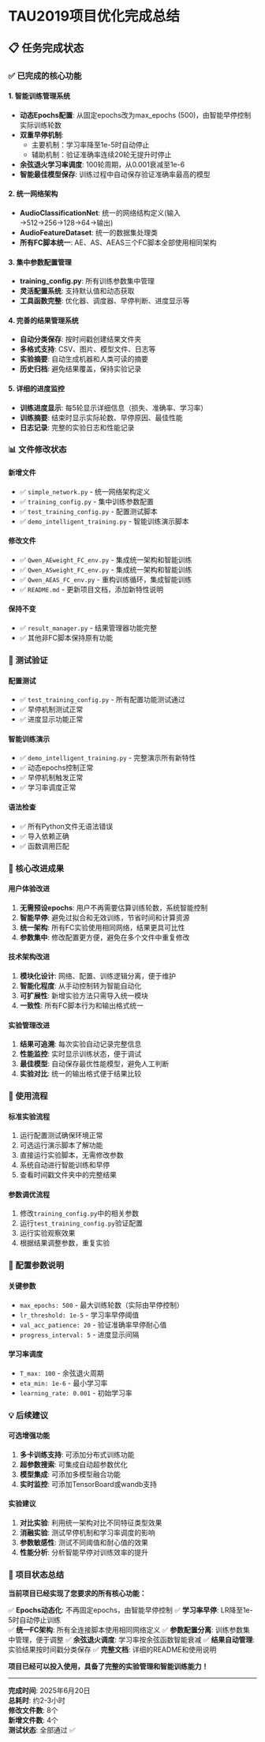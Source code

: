 # TAU2019项目优化完成总结

## 📋 任务完成状态

### ✅ 已完成的核心功能

#### 1. 智能训练管理系统
- **动态Epochs配置**: 从固定epochs改为max_epochs (500)，由智能早停控制实际训练轮数
- **双重早停机制**:
  - 主要机制：学习率降至1e-5时自动停止
  - 辅助机制：验证准确率连续20轮无提升时停止
- **余弦退火学习率调度**: 100轮周期，从0.001衰减至1e-6
- **智能最佳模型保存**: 训练过程中自动保存验证准确率最高的模型

#### 2. 统一网络架构
- **AudioClassificationNet**: 统一的网络结构定义(输入→512→256→128→64→输出)
- **AudioFeatureDataset**: 统一的数据集处理类
- **所有FC脚本统一**: AE、AS、AEAS三个FC脚本全部使用相同架构

#### 3. 集中参数配置管理
- **training_config.py**: 所有训练参数集中管理
- **灵活配置系统**: 支持默认值和动态获取
- **工具函数完整**: 优化器、调度器、早停判断、进度显示等

#### 4. 完善的结果管理系统
- **自动分类保存**: 按时间戳创建结果文件夹
- **多格式支持**: CSV、图片、模型文件、日志等
- **实验摘要**: 自动生成机器和人类可读的摘要
- **历史归档**: 避免结果覆盖，保持实验记录

#### 5. 详细的进度监控
- **训练进度显示**: 每5轮显示详细信息（损失、准确率、学习率）
- **训练摘要**: 结束时显示实际轮数、早停原因、最佳性能
- **日志记录**: 完整的实验日志和性能记录

### 📊 文件修改状态

#### 新增文件
- ✅ `simple_network.py` - 统一网络架构定义
- ✅ `training_config.py` - 集中训练参数配置  
- ✅ `test_training_config.py` - 配置测试脚本
- ✅ `demo_intelligent_training.py` - 智能训练演示脚本

#### 修改文件
- ✅ `Qwen_AEweight_FC_env.py` - 集成统一架构和智能训练
- ✅ `Qwen_ASweight_FC_env.py` - 集成统一架构和智能训练  
- ✅ `Qwen_AEAS_FC_env.py` - 重构训练循环，集成智能训练
- ✅ `README.md` - 更新项目文档，添加新特性说明

#### 保持不变
- ✅ `result_manager.py` - 结果管理器功能完整
- ✅ 其他非FC脚本保持原有功能

### 🧪 测试验证

#### 配置测试
- ✅ `test_training_config.py` - 所有配置功能测试通过
- ✅ 早停机制测试正常
- ✅ 进度显示功能正常

#### 智能训练演示
- ✅ `demo_intelligent_training.py` - 完整演示所有新特性
- ✅ 动态epochs控制正常
- ✅ 早停机制触发正常
- ✅ 学习率调度正常

#### 语法检查
- ✅ 所有Python文件无语法错误
- ✅ 导入依赖正确
- ✅ 函数调用匹配

### 🎯 核心改进成果

#### 用户体验改进
1. **无需预设epochs**: 用户不再需要估算训练轮数，系统智能控制
2. **智能早停**: 避免过拟合和无效训练，节省时间和计算资源
3. **统一架构**: 所有FC实验使用相同网络，结果更具可比性
4. **参数集中**: 修改配置更方便，避免在多个文件中重复修改

#### 技术架构改进
1. **模块化设计**: 网络、配置、训练逻辑分离，便于维护
2. **智能化程度**: 从手动控制转为智能自动化
3. **可扩展性**: 新增实验方法只需导入统一模块
4. **一致性**: 所有FC脚本行为和输出格式统一

#### 实验管理改进
1. **结果可追溯**: 每次实验自动记录完整信息
2. **性能监控**: 实时显示训练状态，便于调试
3. **最佳模型**: 自动保存最优性能模型，避免人工判断
4. **实验对比**: 统一的输出格式便于结果比较

### 🔄 使用流程

#### 标准实验流程
1. 运行配置测试确保环境正常
2. 可选运行演示脚本了解功能
3. 直接运行实验脚本，无需修改参数
4. 系统自动进行智能训练和早停
5. 查看时间戳文件夹中的完整结果

#### 参数调优流程  
1. 修改`training_config.py`中的相关参数
2. 运行`test_training_config.py`验证配置
3. 运行实验观察效果
4. 根据结果调整参数，重复实验

### 📝 配置参数说明

#### 关键参数
- `max_epochs: 500` - 最大训练轮数（实际由早停控制）
- `lr_threshold: 1e-5` - 学习率早停阈值
- `val_acc_patience: 20` - 验证准确率早停耐心值
- `progress_interval: 5` - 进度显示间隔

#### 学习率调度
- `T_max: 100` - 余弦退火周期
- `eta_min: 1e-6` - 最小学习率
- `learning_rate: 0.001` - 初始学习率

### 💡 后续建议

#### 可选增强功能
1. **多卡训练支持**: 可添加分布式训练功能
2. **超参数搜索**: 可集成自动超参数优化
3. **模型集成**: 可添加多模型融合功能
4. **实时监控**: 可添加TensorBoard或wandb支持

#### 实验建议
1. **对比实验**: 利用统一架构对比不同特征类型效果
2. **消融实验**: 测试早停机制和学习率调度的影响
3. **参数敏感性**: 测试不同阈值和耐心值的效果
4. **性能分析**: 分析智能早停对训练效率的提升

### 🎉 项目状态总结

**当前项目已经实现了您要求的所有核心功能：**

✅ **Epochs动态化**: 不再固定epochs，由智能早停控制
✅ **学习率早停**: LR降至1e-5时自动停止训练  
✅ **统一FC架构**: 所有全连接脚本使用相同网络定义
✅ **参数配置分离**: 训练参数集中管理，便于调整
✅ **余弦退火调度**: 学习率按余弦函数智能衰减
✅ **结果自动管理**: 实验结果按时间戳分类保存
✅ **完整文档**: 详细的README和使用说明

**项目已经可以投入使用，具备了完整的实验管理和智能训练能力！**

---
**完成时间**: 2025年6月20日  
**总耗时**: 约2-3小时  
**修改文件数**: 8个  
**新增文件数**: 4个  
**测试状态**: 全部通过 ✅
